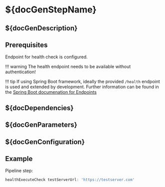 # ${docGenStepName}

## ${docGenDescription}

## Prerequisites

Endpoint for health check is configured.

!!! warning
    The health endpoint needs to be available without authentication!

!!! tip
    If using Spring Boot framework, ideally the provided `/health` endpoint is used and extended by development. Further information can be found in the [Spring Boot documenation for Endpoints](http://docs.spring.io/spring-boot/docs/current/reference/html/production-ready-endpoints.html)

## ${docDependencies}

## ${docGenParameters}

## ${docGenConfiguration}

## Example

Pipeline step:

```groovy
healthExecuteCheck testServerUrl: 'https://testserver.com'
```
